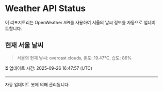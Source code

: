 
# Weather API Status

이 리포지토리는 OpenWeather API를 사용하여 서울의 날씨 정보를 자동으로 업데이트합니다.

## 현재 서울 날씨
> 서울의 현재 날씨: overcast clouds, 온도: 19.47°C, 습도: 86%

⏳ 업데이트 시간: 2025-09-26 16:47:57 (UTC)

---
자동 업데이트 봇에 의해 관리됩니다.
